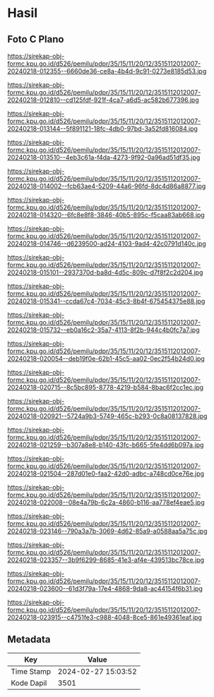 # Hasil

## Foto C Plano

https://sirekap-obj-formc.kpu.go.id/d526/pemilu/pdpr/35/15/11/20/12/3515112012007-20240218-012355--6660de36-ce8a-4b4d-9c91-0273e8185d53.jpg

https://sirekap-obj-formc.kpu.go.id/d526/pemilu/pdpr/35/15/11/20/12/3515112012007-20240218-012810--cd125fdf-921f-4ca7-a6d5-ac582b677396.jpg

https://sirekap-obj-formc.kpu.go.id/d526/pemilu/pdpr/35/15/11/20/12/3515112012007-20240218-013144--5f891121-18fc-4db0-97bd-3a52fd816084.jpg

https://sirekap-obj-formc.kpu.go.id/d526/pemilu/pdpr/35/15/11/20/12/3515112012007-20240218-013510--4eb3c61a-f4da-4273-9f92-0a96ad51df35.jpg

https://sirekap-obj-formc.kpu.go.id/d526/pemilu/pdpr/35/15/11/20/12/3515112012007-20240218-014002--fcb63ae4-5209-44a6-96fd-8dc4d86a8877.jpg

https://sirekap-obj-formc.kpu.go.id/d526/pemilu/pdpr/35/15/11/20/12/3515112012007-20240218-014320--6fc8e8f8-3846-40b5-895c-f5caa83ab668.jpg

https://sirekap-obj-formc.kpu.go.id/d526/pemilu/pdpr/35/15/11/20/12/3515112012007-20240218-014746--d6239500-ad24-4103-9ad4-42c0791d140c.jpg

https://sirekap-obj-formc.kpu.go.id/d526/pemilu/pdpr/35/15/11/20/12/3515112012007-20240218-015101--2937370d-ba8d-4d5c-809c-d7f8f2c2d204.jpg

https://sirekap-obj-formc.kpu.go.id/d526/pemilu/pdpr/35/15/11/20/12/3515112012007-20240218-015341--ccda67c4-7034-45c3-8b4f-675454375e88.jpg

https://sirekap-obj-formc.kpu.go.id/d526/pemilu/pdpr/35/15/11/20/12/3515112012007-20240218-015732--eb0a16c2-35a7-4113-8f2b-944c4b0fc7a7.jpg

https://sirekap-obj-formc.kpu.go.id/d526/pemilu/pdpr/35/15/11/20/12/3515112012007-20240218-020054--deb19f0e-62b1-45c5-aa02-0ec2f54b24d0.jpg

https://sirekap-obj-formc.kpu.go.id/d526/pemilu/pdpr/35/15/11/20/12/3515112012007-20240218-020715--8c5bc895-8778-4219-b584-8bac6f2cc1ec.jpg

https://sirekap-obj-formc.kpu.go.id/d526/pemilu/pdpr/35/15/11/20/12/3515112012007-20240218-020921--5724a9b3-5749-465c-b293-0c8a08137828.jpg

https://sirekap-obj-formc.kpu.go.id/d526/pemilu/pdpr/35/15/11/20/12/3515112012007-20240218-021259--b307a8e8-b140-43fc-b665-5fe4dd6b097a.jpg

https://sirekap-obj-formc.kpu.go.id/d526/pemilu/pdpr/35/15/11/20/12/3515112012007-20240218-021504--287d01e0-faa2-42d0-adbc-a748cd0ce76e.jpg

https://sirekap-obj-formc.kpu.go.id/d526/pemilu/pdpr/35/15/11/20/12/3515112012007-20240218-022008--08e4a79b-6c2a-4860-b116-aa778ef4eae5.jpg

https://sirekap-obj-formc.kpu.go.id/d526/pemilu/pdpr/35/15/11/20/12/3515112012007-20240218-023146--790a3a7b-3069-4d62-85a9-a0588aa5a75c.jpg

https://sirekap-obj-formc.kpu.go.id/d526/pemilu/pdpr/35/15/11/20/12/3515112012007-20240218-023357--3b9f6299-8685-41e3-af4e-439513bc78ce.jpg

https://sirekap-obj-formc.kpu.go.id/d526/pemilu/pdpr/35/15/11/20/12/3515112012007-20240218-023600--61d3f79a-17e4-4868-9da8-ac44154f6b31.jpg

https://sirekap-obj-formc.kpu.go.id/d526/pemilu/pdpr/35/15/11/20/12/3515112012007-20240218-023915--c4751fe3-c988-4048-8ce5-861e49361eaf.jpg


## Metadata

| Key        | Value               |
| ---------- | ------------------- |
| Time Stamp | 2024-02-27 15:03:52 |
| Kode Dapil | 3501                |



